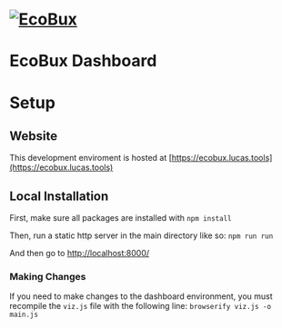 # [<img src="https://www.ecobux.org/images/logo.svg" alt="EcoBux">](https://ecobux.org)

# EcoBux Dashboard

# Setup

## Website

This development enviroment is hosted at [https://ecobux.lucas.tools](https://ecobux.lucas.tools)

## Local Installation

First, make sure all packages are installed with
`npm install`

Then, run a static http server in the main directory like so:
`npm run run`

And then go to [http://localhost:8000/](http://localhost:8000/)

### Making Changes

If you need to make changes to the dashboard environment, you must recompile the `viz.js` file with the following line:
`browserify viz.js -o main.js`
